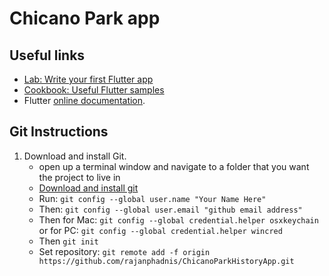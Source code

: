 # Chicano Park app

## Useful links

- [Lab: Write your first Flutter app](https://flutter.dev/docs/get-started/codelab)
- [Cookbook: Useful Flutter samples](https://flutter.dev/docs/cookbook)
- Flutter [online documentation](https://flutter.dev/docs).

## Git Instructions

1. Download and install Git.
    - open up a terminal window and navigate to a folder that you want the project to live in
    - [Download and install git](https://git-scm.com/downloads)
    - Run: `git config --global user.name "Your Name Here"`
    - Then: `git config --global user.email "github email address"`
    - Then for Mac: `git config --global credential.helper osxkeychain` or for PC: `git config --global credential.helper wincred`
    - Then `git init`
    - Set repository: `git remote add -f origin https://github.com/rajanphadnis/ChicanoParkHistoryApp.git`
